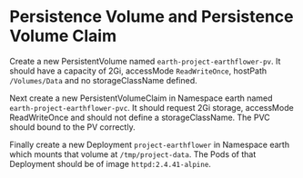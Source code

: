 # Persistence Volume and Persistence Volume Claim

Create a new PersistentVolume named `earth-project-earthflower-pv`.
It should have a capacity of 2Gi, accessMode `ReadWriteOnce`, 
hostPath `/Volumes/Data` and no storageClassName defined.

Next create a new PersistentVolumeClaim in Namespace earth named `earth-project-earthflower-pvc`. It should request 2Gi storage, accessMode ReadWriteOnce and should not define a storageClassName. 
The PVC should bound to the PV correctly.

Finally create a new Deployment `project-earthflower` in Namespace earth which mounts that volume at `/tmp/project-data`. The Pods of that Deployment should be of image `httpd:2.4.41-alpine`.